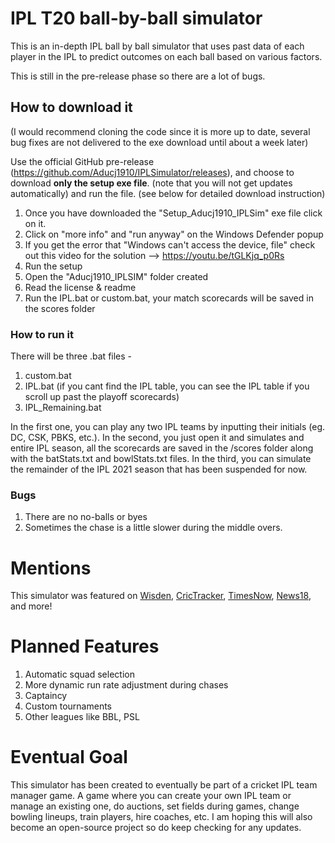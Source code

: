 # IPL T20 ball-by-ball simulator

This is an in-depth IPL ball by ball simulator that uses past data of each player in the IPL to predict outcomes on each ball based on various factors.

This is still in the pre-release phase so there are a lot of bugs.

## How to download it
(I would recommend cloning the code since it is more up to date, several bug fixes are not delivered to the exe download until about a week later)

Use the official GitHub pre-release (https://github.com/Aducj1910/IPLSimulator/releases), and choose to download **only the setup exe file**. (note that you will not get updates automatically) and run the file. (see below for detailed download instruction)

1. Once you have downloaded the "Setup_Aducj1910_IPLSim" exe file click on it.
2. Click on "more info" and "run anyway" on the Windows Defender popup
3. If you get the error that "Windows can't access the device, file" check out this video for the solution --> https://youtu.be/tGLKjq_p0Rs
4. Run the setup
5. Open the "Aducj1910_IPLSIM" folder created
7. Read the license & readme
8. Run the IPL.bat or custom.bat, your match scorecards will be saved in the scores folder 

### How to run it
There will be three .bat files - 
1. custom.bat
2. IPL.bat (if you cant find the IPL table, you can see the IPL table if you scroll up past the playoff scorecards)
3. IPL_Remaining.bat

In the first one, you can play any two IPL teams by inputting their initials (eg. DC, CSK, PBKS, etc.).
In the second, you just open it and simulates and entire IPL season, all the scorecards are saved in the /scores folder along with the batStats.txt and bowlStats.txt files.
In the third, you can simulate the remainder of the IPL 2021 season that has been suspended for now.

### Bugs
1. There are no no-balls or byes
2. Sometimes the chase is a little slower during the middle overs.

# Mentions
This simulator was featured on [Wisden](https://wisden.com/stories/global-t20-leagues/indian-premier-league-2021/rcb-finally-win-the-ipl-reddit-user-writes-python-script-to-simulate-remainder-of-2021-season), [CricTracker](https://www.crictracker.com/rcb-to-win-ipl-2021-a-reddit-user-simulates-the-remaining-season-through-a-python-script/), [TimesNow](https://www.timesnownews.com/sports/cricket/ipl/article/virat-kohli-to-lift-ipl-2021-title-with-rcb-suggests-python-programmed-simulation-of-remaining-season/756937), [News18](https://www.news18.com/cricketnext/news/rcb-wins-ipl-2021-this-reddit-user-has-the-answer-3734942.html), and more!

# Planned Features
1. Automatic squad selection
2. More dynamic run rate adjustment during chases
3. Captaincy
4. Custom tournaments
5. Other leagues like BBL, PSL

# Eventual Goal
This simulator has been created to eventually be part of a cricket IPL team manager game. A game where you can create your own IPL team or manage an existing one, do auctions, set fields during games, change bowling lineups, train players, hire coaches, etc. I am hoping this will also become an open-source project so do keep checking for any updates.


